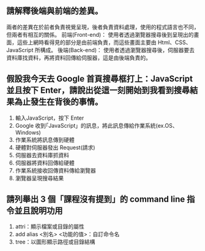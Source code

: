 ﻿## 請解釋後端與前端的差異。
兩者的差異在於前者負責視覺呈現，後者負責資料處理，使用的程式語言也不同，但兩者有相互的關係。
前端(Front-end)：
使用者透過瀏覽器搜尋後到呈現出的畫面，這些上網時看得見的部分是由前端負責，而這些畫面主要由 Html、CSS、JavaScript 所構成。
後端(Back-end)：
使用者透過瀏覽器搜尋後，伺服器要去資料庫找資料，再將資料回傳給伺服器，這是由後端負責的。


## 假設我今天去 Google 首頁搜尋框打上：JavaScript 並且按下 Enter，請說出從這一刻開始到我看到搜尋結果為止發生在背後的事情。

1. 輸入JavaScript，按下 Enter
2. Google 收到｢JavaScript」的訊息，將此訊息傳給作業系統(ex.OS、Windows)
3. 作業系統將訊息傳到硬體
4. 硬體對伺服器發出 Request(請求)
5. 伺服器去資料庫抓資料
6. 伺服器將資料回傳給硬體
7. 作業系統接收回傳資料傳給瀏覽器
8. 瀏覽器呈現搜尋結果


## 請列舉出 3 個「課程沒有提到」的 command line 指令並且說明功用
1. attri：顯示檔案或目錄的屬性
2. add alias <別名> <功能的值>：自訂命令名 
3. tree：以圖形顯示路徑或目錄結構